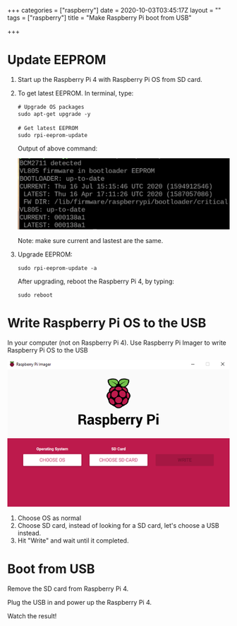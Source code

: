 +++
categories = ["raspberry"]
date = 2020-10-03T03:45:17Z
layout = ""
tags = ["raspberry"]
title = "Make Raspberry Pi boot from USB"

+++
# Update EEPROM

1. Start up the Raspberry Pi 4 with Raspberry Pi OS from SD card.
2. To get latest EEPROM. In terminal, type:

       # Upgrade OS packages
       sudo apt-get upgrade -y

       # Get latest EEPROM
       sudo rpi-eeprom-update

   Output of above command:

   ![](/static/uploads/screen-shot-2020-10-03-at-10-49-20.png)

   Note: make sure current and lastest are the same.
3. Upgrade EEPROM:

       sudo rpi-eeprom-update -a

   After upgrading, reboot the Raspberry Pi 4, by typing:

       sudo reboot

# Write Raspberry Pi OS to the USB

In your computer (not on Raspberry Pi 4). Use Raspberry Pi Imager to write Raspberry Pi OS to the USB

![](/static/uploads/120754926_1686969261450541_2314459776392102187_n.png)

1. Choose OS as normal
2. Choose SD card, instead of looking for a SD card, let's choose a USB instead.
3. Hit "Write" and wait until it completed.

# Boot from USB

Remove the SD card from Raspberry Pi 4. 

Plug the USB in and power up the Raspberry Pi 4.

Watch the result!